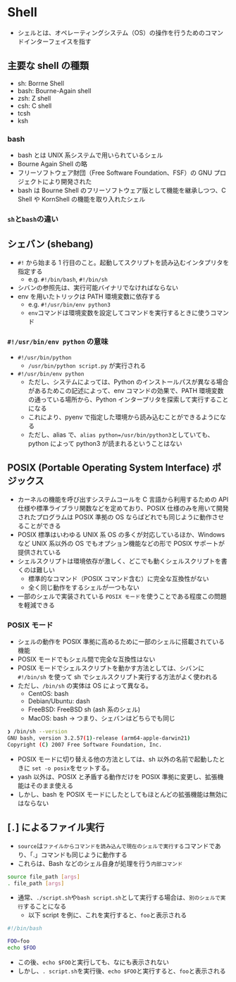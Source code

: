 # Shell

- シェルとは、オペレーティングシステム（OS）の操作を行うためのコマンドインターフェイスを指す

## 主要な shell の種類

- sh: Borrne Shell
- bash: Bourne-Again shell
- zsh: Z shell
- csh: C shell
- tcsh
- ksh

### bash

- bash とは UNIX 系システムで用いられているシェル
- Bourne Again Shell の略
- フリーソフトウェア財団（Free Software Foundation、FSF）の GNU プロジェクトにより開発された
- bash は Bourne Shell のフリーソフトウェア版として機能を継承しつつ、C Shell や KornShell の機能を取り入れたシェル

### `sh`と`bash`の違い

## シェバン (shebang)

- `#!` から始まる 1 行目のこと。起動してスクリプトを読み込むインタプリタを指定する
  - e.g. `#!/bin/bash`, `#!/bin/sh`
- シバンの参照先は、実行可能バイナリでなければならない
- env を用いたトリックは PATH 環境変数に依存する
  - e.g. `#!/usr/bin/env python3`
  - `env`コマンドは環境変数を設定してコマンドを実行するときに使うコマンド

### `#!/usr/bin/env python` の意味

- `#!/usr/bin/python`
  - `/usr/bin/python script.py` が実行される
- `#!/usr/bin/env python`
  - ただし、システムによっては、Python のインストールパスが異なる場合があるためこの記述によって、env コマンドの効果で、PATH 環境変数の通っている場所から、Python インタープリタを探索して実行することになる
  - これにより、pyenv で指定した環境から読み込むことができるようになる
  - ただし、alias で、`alias python=/usr/bin/python3`としていても、python によって python3 が読まれるということはない

## POSIX (Portable Operating System Interface) ポジックス

- カーネルの機能を呼び出すシステムコールを C 言語から利用するための API 仕様や標準ライブラリ関数などを定めており、POSIX 仕様のみを用いて開発されたプログラムは POSIX 準拠の OS ならばどれでも同じように動作させることができる
- POSIX 標準はいわゆる UNIX 系 OS の多くが対応しているほか、Windows など UNIX 系以外の OS でもオプション機能などの形で POSIX サポートが提供されている
- シェルスクリプトは環境依存が激しく、どこでも動くシェルスクリプトを書くのは難しい
  - 標準的なコマンド（POSIX コマンド含む）に完全な互換性がない
  - 全く同じ動作をするシェルが一つもない
- 一部のシェルで実装されている `POSIX モード`を使うことである程度この問題を軽減できる

### POSIX モード

- シェルの動作を POSIX 準拠に高めるために一部のシェルに搭載されている機能
- POSIX モードでもシェル間で完全な互換性はない
- POSIX モードでシェルスクリプトを動かす方法としては、シバンに `#!/bin/sh` を使って sh でシェルスクリプト実行する方法がよく使われる
- ただし、`/bin/sh` の実体は OS によって異なる。
  - CentOS: bash
  - Debian/Ubuntu: dash
  - FreeBSD: FreeBSD sh (ash 系のシェル)
  - MacOS: bash -> つまり、シェバンはどちらでも同じ

```sh
❯ /bin/sh --version
GNU bash, version 3.2.57(1)-release (arm64-apple-darwin21)
Copyright (C) 2007 Free Software Foundation, Inc.
```

- POSIX モードに切り替える他の方法としては、sh 以外の名前で起動したときに `set -o posix`をセットする。
- yash 以外は、POSIX と矛盾する動作だけを POSIX 準拠に変更し、拡張機能はそのまま使える
- しかし、bash を POSIX モードにしたとしてもほとんどの拡張機能は無効にはならない

## [`.`] によるファイル実行

- `source`は`ファイルからコマンドを読み込んで現在のシェルで実行する`コマンドであり、「.」コマンドも同じように動作する
- これらは、Bash などのシェル自身が処理を行う`内部コマンド`

```sh
source file_path [args]
. file_path [args]
```

- 通常、`./script.sh`や`bash script.sh`として実行する場合は、`別のシェルで実行`することになる
  - 以下 script を例に、これを実行すると、`foo`と表示される

```sh
#!/bin/bash

FOO=foo
echo $FOO
```

- この後、`echo $FOO`と実行しても、なにも表示されない
- しかし、`. script.sh`を実行後、`echo $FOO`と実行すると、`foo`と表示される
